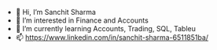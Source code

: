 - 👋 Hi, I’m Sanchit Sharma
- 👀 I’m interested in Finance and Accounts
- 🌱 I’m currently learning Accounts, Trading, SQL, Tableu
- 📫 https://www.linkedin.com/in/sanchit-sharma-6511851ba/

<!---
sanchit-sh/sanchit-sh is a ✨ special ✨ repository because its `README.md` (this file) appears on your GitHub profile.
You can click the Preview link to take a look at your changes.
--->
